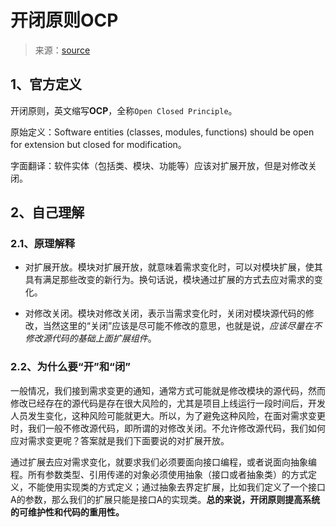 # 开闭原则OCP

> 来源：[source](https://zhuanlan.zhihu.com/p/24269134)

## 1、官方定义

开闭原则，英文缩写**OCP**，全称`Open Closed Principle`。

原始定义：Software entities (classes, modules, functions) should be open for extension but closed for modification。

字面翻译：软件实体（包括类、模块、功能等）应该对扩展开放，但是对修改关闭。

## 2、自己理解

### **2.1、原理解释**

- 对扩展开放。模块对扩展开放，就意味着需求变化时，可以对模块扩展，使其具有满足那些改变的新行为。换句话说，模块通过扩展的方式去应对需求的变化。


- 对修改关闭。模块对修改关闭，表示当需求变化时，关闭对模块源代码的修改，当然这里的“关闭”应该是尽可能不修改的意思，也就是说，*应该尽量在不修改源代码的基础上面扩展组件*。

### **2.2、为什么要“开”和“闭”**

一般情况，我们接到需求变更的通知，通常方式可能就是修改模块的源代码，然而修改已经存在的源代码是存在很大风险的，尤其是项目上线运行一段时间后，开发人员发生变化，这种风险可能就更大。所以，为了避免这种风险，在面对需求变更时，我们一般不修改源代码，即所谓的对修改关闭。不允许修改源代码，我们如何应对需求变更呢？答案就是我们下面要说的对扩展开放。

通过扩展去应对需求变化，就要求我们必须要面向接口编程，或者说面向抽象编程。所有参数类型、引用传递的对象必须使用抽象（接口或者抽象类）的方式定义，不能使用实现类的方式定义；通过抽象去界定扩展，比如我们定义了一个接口A的参数，那么我们的扩展只能是接口A的实现类。**总的来说，开闭原则提高系统的可维护性和代码的重用性。**